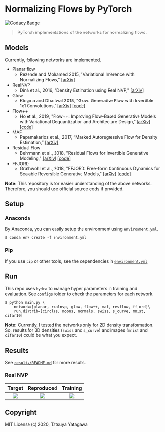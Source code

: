 Normalizing Flows by PyTorch
===

[![Codacy Badge](https://app.codacy.com/project/badge/Grade/95bd163ba34a495789e073b94bd2da3d)](https://www.codacy.com/gh/tatsy/normalizing-flows-pytorch/dashboard?utm_source=github.com&amp;utm_medium=referral&amp;utm_content=tatsy/normalizing-flows-pytorch&amp;utm_campaign=Badge_Grade)

> PyTorch implementations of the networks for normalizing flows.

Models
---

Currently, following networks are implemented.

* Planar flow
  * Rezende and Mohamed 2015, "Variational Inference with Normalizing Flows," [[arXiv]](https://arxiv.org/abs/1505.05770)
* RealNVP
  * Dinh et al., 2016, "Density Estimation using Real NVP," [[arXiv]](https://arxiv.org/abs/1605.08803)
* Glow
  * Kingma and Dhariwal 2018, "Glow: Generative Flow with Invertible 1x1 Convolutions," [[arXiv]](https://arxiv.org/abs/1807.03039v2) [[code]](https://github.com/openai/glow)
* Flow++
  * Ho et al., 2019, "Flow++: Improving Flow-Based Generative Models with Variational Dequantization and Architecture Design," [[arXiv]](https://arxiv.org/abs/1902.00275) [[code]](https://github.com/aravindsrinivas/flowpp)
* MAF
  * Papamakarios et al., 2017, “Masked Autoregressive Flow for Density Estimation,” [[arXiv]](https://arxiv.org/abs/1705.07057)
* Residual Flow
  * Behrmann et al., 2018, "Residual Flows for Invertible Generative Modeling," [[arXiv]](https://arxiv.org/abs/1906.02735) [[code]](https://github.com/rtqichen/residual-flows)
* FFJORD
  * Grathwohl et al., 2018, "FFJORD: Free-form Continuous Dynamics for Scalable Reversible Generative Models," [[arXiv]](https://arxiv.org/abs/1810.01367) [[code]](https://github.com/rtqichen/ffjord)

**Note:**
This repository is for easier understanding of the above networks. Therefore, you should use official source cods if provided.

Setup
---

### Anaconda

By Anaconda, you can easily setup the environment using `environment.yml`.

```shell
$ conda env create -f environment.yml
```

### Pip

If you use `pip` or other tools, see the dependencies in [`environment.yml`](./environment.yml)

Run
---

This repo uses `hydra` to manage hyper parameters in training and evaluation. See [`configs`](./configs) folder to check the parameters for each network.

```shell
$ python main.py \
    network=[planar, realnvp, glow, flow++, maf, resflow, ffjord]\
    run.distrib=[circles, moons, normals, swiss, s_curve, mnist, cifar10]
```

**Note:**
Currently, I tested the networks only for 2D density transformation. So, results for 3D densities (`swiss` and `s_curve`) and images (`mnist` and `cifar10`) could be what you expect.

Results
---

See [`results/README.md`](./results/README.md) for more results.

### Real NVP

| Target | Reproduced | Training |
|:--------:|:------------:|:----:|
| ![](./results/density/realnvp/y_data_020000.jpg) | ![](./results/density/realnvp/y_sample_020000.jpg) | ![](./results/density/realnvp/movie.gif) |





Copyright
---

MIT License (c) 2020, Tatsuya Yatagawa
